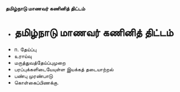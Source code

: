 **தமிழ்நாடு மாணவர் கணினித் திட்டம்**
- # தமிழ்நாடு மாணவர் கணினித் திட்டம்
- n. தேய்ப்பு
- உராய்வு
- மருத்துவத்தேய்ப்புமுறை
-  பரப்புக்களிடையேயுள்ள இயக்கத் தடையாற்றல்
- பண்பு முரண்பாடு
- கொள்கைப்பிணக்கு.


